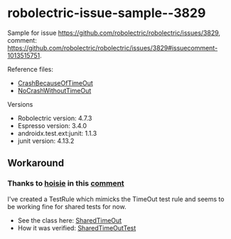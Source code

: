 # robolectric-issue-sample--3829

Sample for issue https://github.com/robolectric/robolectric/issues/3829, comment: https://github.com/robolectric/robolectric/issues/3829#issuecomment-1013515751.

Reference files: 
- [CrashBecauseOfTimeOut](https://github.com/fknives/robolectric-issue-sample--3829/blob/develop/app/src/test/java/org/fnives/android/timeout/issue/report/CrashBecauseOfTimeOut.kt)
- [NoCrashWithoutTimeOut](https://github.com/fknives/robolectric-issue-sample--3829/blob/develop/app/src/test/java/org/fnives/android/timeout/issue/report/NoCrashWithoutTimeOut.kt)

Versions
- Robolectric version: 4.7.3
- Espresso version: 3.4.0
- androidx.test.ext:junit: 1.1.3
- junit version: 4.13.2

## Workaround
### Thanks to [hoisie](https://github.com/hoisie) in this [comment](https://github.com/robolectric/robolectric/issues/3829#issuecomment-1013549820)
I've created a TestRule which mimicks  the TimeOut test rule and seems to be working fine for shared tests for now.
- See the class here: [SharedTimeOut](https://github.com/fknives/robolectric-issue-sample--3829/blob/develop/app/src/sharedTest/java/org/fnives/android/timout/issue/report/fix/SharedTimeOut.kt)
- How it was verified: [SharedTimeOutTest](https://github.com/fknives/robolectric-issue-sample--3829/blob/develop/app/src/sharedTest/java/org/fnives/android/timout/issue/report/fix/SharedTimeOutTest.kt)
